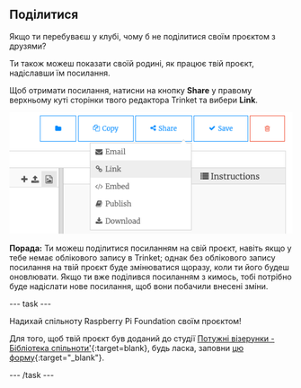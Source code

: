 ## Поділитися

Якщо ти перебуваєш у клубі, чому б не поділитися своїм проєктом з друзями?

Ти також можеш показати своїй родині, як працює твій проєкт, надіславши їм посилання.

Щоб отримати посилання, натисни на кнопку **Share** у правому верхньому куті сторінки твого редактора Trinket та вибери **Link**.

![Кнопка меню "Поділитися" збільшена, з підсвічуванням "Посилання".](images/share-button.png)

**Порада:** Ти можеш поділитися посиланням на свій проєкт, навіть якщо у тебе немає облікового запису в Trinket; однак без облікового запису посилання на твій проєкт буде змінюватися щоразу, коли ти його будеш оновлювати. Якщо ти вже поділився посиланням з кимось, тобі потрібно буде надіслати нове посилання, щоб вони побачили внесені зміни.

--- task ---

Надихай спільноту Raspberry Pi Foundation своїм проєктом!

Для того, щоб твій проєкт був доданий до студії [Потужні візерунки - Бібліотека спільноти'](https://wke.lt/w/s/yyNPQT){:target=blank}, будь ласка, заповни [цю форму](https://form.raspberrypi.org/f/community-project-submissions){:target="_blank"}.

--- /task ---
